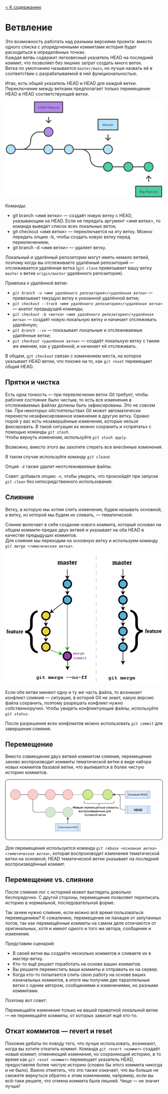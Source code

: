 [< К содержанию](/README.md)

# Ветвление

Это возможность работать над разными версиями проекта: вместо одного списка с упорядоченными коммитами история будет расходиться в определённых точках.   
Каждая ветвь содержит легковесный указатель HEAD на последний коммит, что позволяет без лишних затрат создать много веток.   
Ветка по умолчанию называется `master/main`, но лучше назвать её в соответствии с разрабатываемой в ней функциональностью.

Итак, есть общий указатель HEAD и HEAD для каждой ветки. 
Переключение между ветками предполагает только перемещение HEAD в HEAD соответствующей ветки.

![ветка](./assets/branch2.png)

Команды:

* git branch <имя ветки> — создаёт новую ветку с HEAD, указывающим на HEAD. Если не передать аргумент <имя ветки>, то команда выведет список всех локальных веток;  
* git checkout <имя ветки> — переключается на эту ветку. Можно передать опцию -b, чтобы создать новую ветку перед переключением;  
* git branch -d <имя ветки> — удаляет ветку.  

Локальный и удалённый репозитории могут иметь немало ветвей, поэтому когда вы отслеживаете удалённый репозиторий — отслеживается удалённая ветка (`git clone` привязывает вашу ветку `master` к ветке `origin/master` удалённого репозитория).

Привязка к удалённой ветке:

* *`git branch -u <имя удалённого репозитория>/<удалённая ветка>`* — привязывает текущую ветку к указанной удалённой ветке;  
* *`git checkout --track <имя удалённого репозитория>/<удалённая ветка>`* — аналог предыдущей команды;  
* *`git checkout -b <ветка> <имя удалённого репозитория>/<удалённая ветка>`* — создаёт новую локальную ветку и начинает отслеживать удалённую;  
* *`git branch --vv`* — показывает локальные и отслеживаемые удалённые ветки;  
* *`git checkout <удалённая ветка>`* — создаёт локальную ветку с таким же именем, как у удалённой, и начинает её отслеживать.  

В общем, `git checkout` связан с изменением места, на которое указывает HEAD ветки, что похоже на то, как `git reset` перемещает общий HEAD.

## Прятки и чистка  

Есть одна тонкость — при переключении веток Git требует, чтобы рабочее состояние было чистым, то есть все изменения в отслеживаемых файлах должны быть зафиксированы.
Это не совсем так. При некоторых обстоятельствах Git может автоматически перенести незафиксированное изменение в другую ветку.
Однако порой у вас есть незавершённые изменения, которые нельзя фиксировать. В такой ситуации их можно сохранить и «спрятать» с помощью команды *`git stash`*.   
Чтобы вернуть изменения, используйте *`git stash apply`*.

Возможно, вместо этого вы захотите стереть все внесённые изменения. 

В таком случае используйте команду *`git cleanё`*. 

Опция `-d` также удалит неотслеживаемые файлы. 

Совет: добавьте опцию `-n`, чтобы увидеть, что произойдёт при запуске *`git clean`* без непосредственного использования.

## Слияние
Ветку, в которую мы хотим слить изменения, будем называть основной, а ветку, из которой мы будем их сливать, — тематической.

Слиние включает в себя создание нового коммита, который основан на общем коммите-предке двух ветвей и указывает на оба HEAD в качестве предыдущих коммитов.   
Для слияния мы переходим на основную ветку и используем команду *`git merge <тематическая ветка>`*.

![Слияние](/assets/merge2.png)

Если обе ветви меняют одну и ту же часть файла, то возникает конфликт слияния — ситуация, 
в которой Git не знает, какую версию файла сохранить, поэтому разрешать конфликт нужно собственноручно. 
Чтобы увидеть конфликтующие файлы, используйте *`git status`*.

После разрешения всех конфликтов можно использовать *`git commit`* для завершения слияния.

## Перемещение

Вместо совмещения двух ветвей коммитом слияния, 
перемещение заново воспроизводит коммиты тематической ветки в виде набора новых коммитов базовой ветки, что выливается в более чистую историю коммитов.

![перемещение](./assets/moving2.jpg)

Для перемещения используется команда *`git rebase <основная ветка> <тематическая ветка>`*, 
которая воспроизводит изменения тематической ветки на основной; HEAD тематической ветки указывает на последний воспроизведённый коммит.

## Перемещение vs. слияние
После слияния лог с историей может выглядеть довольно беспорядочно. С другой стороны, перемещение позволяет переписать историю в нормальной, последовательной форме.

Так зачем нужно слияние, если можно всё время пользоваться перемещением? К сожалению, перемещение не панацея от запутанных логов, 
так как перемещённые коммиты на самом деле отличаются от оригинальных, хотя и имеют одного и того же автора, сообщение и изменения.

Представим сценарий:

* В своей ветке вы создаёте несколько коммитов и сливаете их в мастер-ветку.
* Кто-то ещё решает поработать на основе ваших коммитов.
* Вы решаете переместить ваши коммиты и отправить их на сервер.
* Когда кто-то попытается слить свою работу на основе ваших изначальных коммитов, в итоге мы получим две параллельные ветки с одним автором, сообщениями и изменениями, но разными коммитами.  

Поэтому вот совет:

Перемещайте изменения только на вашей приватной локальной ветке — не перемещайте коммиты, от которых зависит ещё кто-то.

## Откат коммитов — revert и reset  

Похожие дебаты по поводу того, что лучше использовать, возникают, когда вы хотите откатить коммит. 
Команда *`git revert <коммит>`* создаёт новый коммит, отменяющий изменения, но сохраняющий историю, в то время как *`git reset <коммит>`* перемещает указатель HEAD, предоставляя более чистую историю (словно бы этого коммита никогда и не было). 
Важно отметить, что это также означает, что вы больше не сможете вернуться обратно к этим изменениям, например, если вы всё-таки решите, что отмена коммита была лишней. 
Чище — не значит лучше!